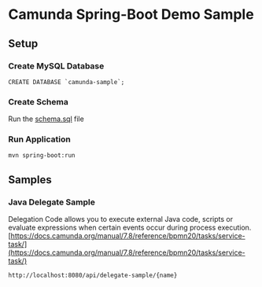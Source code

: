 # Camunda Spring-Boot Demo Sample

## Setup

### Create MySQL Database
```mysql
CREATE DATABASE `camunda-sample`;
```

### Create Schema
Run the [schema.sql](https://github.com/rolandopalermo/camunda-spring-boot-example/blob/master/src/main/resources/schema.sql) file

### Run Application
```
mvn spring-boot:run
```

## Samples

### Java Delegate Sample
Delegation Code allows you to execute external Java code, scripts or evaluate expressions when certain events occur during process execution.
[https://docs.camunda.org/manual/7.8/reference/bpmn20/tasks/service-task/](https://docs.camunda.org/manual/7.8/reference/bpmn20/tasks/service-task/)
```
http://localhost:8080/api/delegate-sample/{name}
```